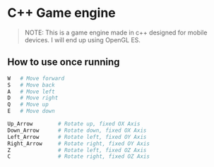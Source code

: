# C++ Game engine

>NOTE: This is a game engine made in c++ designed for mobile devices. I will end up using OpenGL ES.

## How to use once running

```bash
W   # Move forward
S   # Move back
A   # Move left
D   # Move right
Q   # Move up
E   # Move down

Up_Arrow        # Rotate up, fixed OX Axis
Down_Arrow      # Rotate down, fixed OX Axis
Left_Arrow      # Rotate left, fixed OY Axis
Right_Arrow     # Rotate right, fixed OY Axis
Z               # Rotate left, fixed OZ Axis
C               # Rotate right, fixed OZ Axis
```